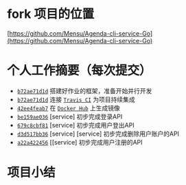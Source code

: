 # fork 项目的位置

[https://github.com/Mensu/Agenda-cli-service-Go](https://github.com/Mensu/Agenda-cli-service-Go)

# 个人工作摘要（每次提交）

- [``b72ae71d1d``](https://github.com/Mensu/Agenda-cli-service-Go/commit/b72ae71d1d) 搭建好作业的框架，准备开始并行开发
- [``b72ae71d1d``](https://github.com/Mensu/Agenda-cli-service-Go/commit/b72ae71d1d) 连接 [``Travis CI``](https://travis-ci.org/Mensu/Agenda-cli-service-Go) 为项目持续集成
- [``42ee4feab7``](https://github.com/Mensu/Agenda-cli-service-Go/commit/42ee4feab7) 在 [``Docker Hub``](https://hub.docker.com/r/mensu/agenda-cli-service-go/) 上生成镜像
- [``be159ae036``](https://github.com/Mensu/Agenda-cli-service-Go/commit/be159ae036) [service] 初步完成登录API
- [``679c8cbf81``](https://github.com/Mensu/Agenda-cli-service-Go/commit/679c8cbf81) [service] 初步完成用户登出API
- [``d3d517bb36``](https://github.com/Mensu/Agenda-cli-service-Go/commit/d3d517bb36) [service] [service] 初步完成删除用户账户的API
- [``a22a422456``](https://github.com/Mensu/Agenda-cli-service-Go/commit/a22a422456) [[service] 初步完成用户注册的API

# 项目小结
